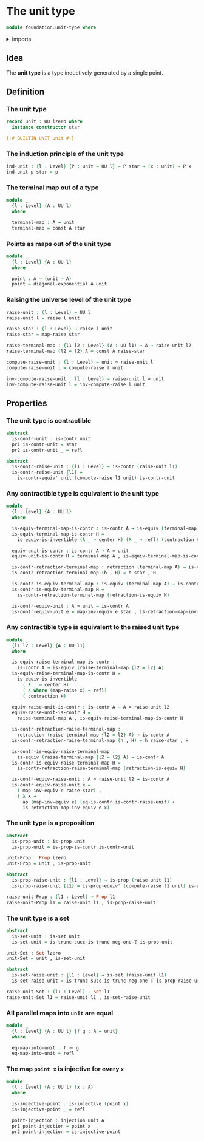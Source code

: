 # The unit type

```agda
module foundation.unit-type where
```

<details><summary>Imports</summary>

```agda
open import foundation.action-on-identifications-functions
open import foundation.dependent-pair-types
open import foundation.diagonal-maps-of-types
open import foundation.raising-universe-levels
open import foundation.universe-levels

open import foundation-core.constant-maps
open import foundation-core.contractible-types
open import foundation-core.equivalences
open import foundation-core.identity-types
open import foundation-core.injective-maps
open import foundation-core.propositions
open import foundation-core.retractions
open import foundation-core.sets
open import foundation-core.truncated-types
open import foundation-core.truncation-levels
```

</details>

## Idea

The **unit type** is a type inductively generated by a single point.

## Definition

### The unit type

```agda
record unit : UU lzero where
  instance constructor star

{-# BUILTIN UNIT unit #-}
```

### The induction principle of the unit type

```agda
ind-unit : {l : Level} {P : unit → UU l} → P star → (x : unit) → P x
ind-unit p star = p
```

### The terminal map out of a type

```agda
module _
  {l : Level} (A : UU l)
  where

  terminal-map : A → unit
  terminal-map = const A star
```

### Points as maps out of the unit type

```agda
module _
  {l : Level} {A : UU l}
  where

  point : A → (unit → A)
  point = diagonal-exponential A unit
```

### Raising the universe level of the unit type

```agda
raise-unit : (l : Level) → UU l
raise-unit l = raise l unit

raise-star : {l : Level} → raise l unit
raise-star = map-raise star

raise-terminal-map : {l1 l2 : Level} (A : UU l1) → A → raise-unit l2
raise-terminal-map {l2 = l2} A = const A raise-star

compute-raise-unit : (l : Level) → unit ≃ raise-unit l
compute-raise-unit l = compute-raise l unit

inv-compute-raise-unit : (l : Level) → raise-unit l ≃ unit
inv-compute-raise-unit l = inv-compute-raise l unit
```

## Properties

### The unit type is contractible

```agda
abstract
  is-contr-unit : is-contr unit
  pr1 is-contr-unit = star
  pr2 is-contr-unit _ = refl

abstract
  is-contr-raise-unit : {l1 : Level} → is-contr (raise-unit l1)
  is-contr-raise-unit {l1} =
    is-contr-equiv' unit (compute-raise l1 unit) is-contr-unit
```

### Any contractible type is equivalent to the unit type

```agda
module _
  {l : Level} {A : UU l}
  where

  is-equiv-terminal-map-is-contr : is-contr A → is-equiv (terminal-map A)
  is-equiv-terminal-map-is-contr H =
    is-equiv-is-invertible (λ _ → center H) (λ _ → refl) (contraction H)

  equiv-unit-is-contr : is-contr A → A ≃ unit
  equiv-unit-is-contr H = terminal-map A , is-equiv-terminal-map-is-contr H

  is-contr-retraction-terminal-map : retraction (terminal-map A) → is-contr A
  is-contr-retraction-terminal-map (h , H) = h star , H

  is-contr-is-equiv-terminal-map : is-equiv (terminal-map A) → is-contr A
  is-contr-is-equiv-terminal-map H =
    is-contr-retraction-terminal-map (retraction-is-equiv H)

  is-contr-equiv-unit : A ≃ unit → is-contr A
  is-contr-equiv-unit e = map-inv-equiv e star , is-retraction-map-inv-equiv e
```

### Any contractible type is equivalent to the raised unit type

```agda
module _
  {l1 l2 : Level} {A : UU l1}
  where

  is-equiv-raise-terminal-map-is-contr :
    is-contr A → is-equiv (raise-terminal-map {l2 = l2} A)
  is-equiv-raise-terminal-map-is-contr H =
    is-equiv-is-invertible
      ( λ _ → center H)
      ( λ where (map-raise x) → refl)
      ( contraction H)

  equiv-raise-unit-is-contr : is-contr A → A ≃ raise-unit l2
  equiv-raise-unit-is-contr H =
    raise-terminal-map A , is-equiv-raise-terminal-map-is-contr H

  is-contr-retraction-raise-terminal-map :
    retraction (raise-terminal-map {l2 = l2} A) → is-contr A
  is-contr-retraction-raise-terminal-map (h , H) = h raise-star , H

  is-contr-is-equiv-raise-terminal-map :
    is-equiv (raise-terminal-map {l2 = l2} A) → is-contr A
  is-contr-is-equiv-raise-terminal-map H =
    is-contr-retraction-raise-terminal-map (retraction-is-equiv H)

  is-contr-equiv-raise-unit : A ≃ raise-unit l2 → is-contr A
  is-contr-equiv-raise-unit e =
    ( map-inv-equiv e raise-star) ,
    ( λ x →
      ap (map-inv-equiv e) (eq-is-contr is-contr-raise-unit) ∙
      is-retraction-map-inv-equiv e x)
```

### The unit type is a proposition

```agda
abstract
  is-prop-unit : is-prop unit
  is-prop-unit = is-prop-is-contr is-contr-unit

unit-Prop : Prop lzero
unit-Prop = unit , is-prop-unit

abstract
  is-prop-raise-unit : {l1 : Level} → is-prop (raise-unit l1)
  is-prop-raise-unit {l1} = is-prop-equiv' (compute-raise l1 unit) is-prop-unit

raise-unit-Prop : (l1 : Level) → Prop l1
raise-unit-Prop l1 = raise-unit l1 , is-prop-raise-unit
```

### The unit type is a set

```agda
abstract
  is-set-unit : is-set unit
  is-set-unit = is-trunc-succ-is-trunc neg-one-𝕋 is-prop-unit

unit-Set : Set lzero
unit-Set = unit , is-set-unit

abstract
  is-set-raise-unit : {l1 : Level} → is-set (raise-unit l1)
  is-set-raise-unit = is-trunc-succ-is-trunc neg-one-𝕋 is-prop-raise-unit

raise-unit-Set : (l1 : Level) → Set l1
raise-unit-Set l1 = raise-unit l1 , is-set-raise-unit
```

### All parallel maps into `unit` are equal

```agda
module _
  {l : Level} {A : UU l} {f g : A → unit}
  where

  eq-map-into-unit : f ＝ g
  eq-map-into-unit = refl
```

### The map `point x` is injective for every `x`

```agda
module _
  {l : Level} {A : UU l} (x : A)
  where

  is-injective-point : is-injective (point x)
  is-injective-point _ = refl

  point-injection : injection unit A
  pr1 point-injection = point x
  pr2 point-injection = is-injective-point
```
